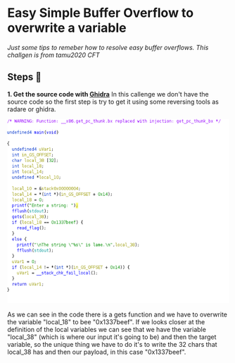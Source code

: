 # Easy Simple Buffer Overflow to overwrite a variable
_Just some tips to remeber how to resolve easy buffer overflows. This challgen is from tamu2020 CFT_

## Steps 📝
**1.  Get the source code with [Ghidra](https://ghidra-sre.org/)**
In this callenge we don't have the source code so the first step is try to get it using some reversing tools as radare or ghidra.

![main ret address](images/main_function_ghidra.png)

As we can see in the code there is a gets function and we have to overwrite the variable "local_18" to bee "0x1337beef". If we looks closer at the definition of the local variables we can see that we have the variable "local_38" (which is where our input it's going to be) and then the target variable, so the unique thing we have to do it's to write the 32 chars that local_38 has and then our payload, in this case "0x1337beef".
